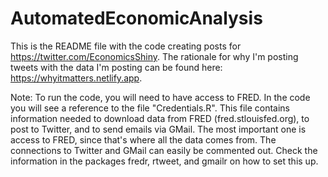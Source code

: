 # AutomatedEconomicAnalysis

This is the README file with the code creating posts for https://twitter.com/EconomicsShiny. The rationale for why I'm posting tweets with the data I'm posting can be found here: https://whyitmatters.netlify.app.

Note: To run the code, you will need to have access to FRED. In the code you will see a reference to the file "Credentials.R". This file contains information needed to download data from FRED (fred.stlouisfed.org), to post to Twitter, and to send emails via GMail. The most important one is access to FRED, since that's where all the data comes from. The connections to Twitter and GMail can easily be commented out. Check the information in the packages fredr, rtweet, and gmailr on how to set this up.
